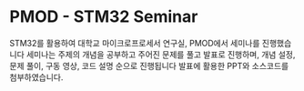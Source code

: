 # PMOD - STM32 Seminar

STM32를 활용하여 대학교 마이크로프로세서 연구실, PMOD에서 세미나를 진행했습니다 세미나는 주제의 개념을 공부하고 주어진 문제를 풀고 발표로 진행하며, 개념 설정, 문제 풀이, 구동 영상, 코드 설명 순으로 진행됩니다 발표에 활용한 PPT와 소스코드를 첨부하였습니다.

